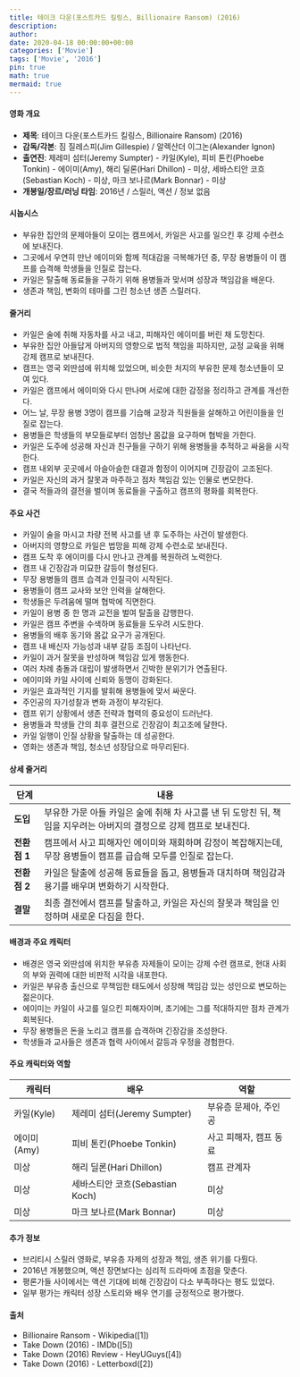 ```yaml
---
title: 테이크 다운(포스트카드 킬링스, Billionaire Ransom) (2016)
description: 
author: 
date: 2020-04-18 00:00:00+00:00
categories: ['Movie']
tags: ['Movie', '2016']
pin: true
math: true
mermaid: true
---
```

#### 영화 개요

- **제목**: 테이크 다운(포스트카드 킬링스, Billionaire Ransom) (2016)  
- **감독/각본**: 짐 질레스피(Jim Gillespie) / 알렉산더 이그논(Alexander Ignon)  
- **출연진**: 제레미 섬터(Jeremy Sumpter) - 카일(Kyle), 피비 톤킨(Phoebe Tonkin) - 에이미(Amy), 해리 딜론(Hari Dhillon) - 미상, 세바스티안 코흐(Sebastian Koch) - 미상, 마크 보나르(Mark Bonnar) - 미상  
- **개봉일/장르/러닝 타임**: 2016년 / 스릴러, 액션 / 정보 없음  

#### 시놉시스

- 부유한 집안의 문제아들이 모이는 캠프에서, 카일은 사고를 일으킨 후 강제 수련소에 보내진다.  
- 그곳에서 우연히 만난 에이미와 함께 적대감을 극복해가던 중, 무장 용병들이 이 캠프를 습격해 학생들을 인질로 잡는다.  
- 카일은 탈출해 동료들을 구하기 위해 용병들과 맞서며 성장과 책임감을 배운다.  
- 생존과 책임, 변화의 테마를 그린 청소년 생존 스릴러다.  

#### 줄거리

- 카일은 술에 취해 자동차를 사고 내고, 피해자인 에이미를 버린 채 도망친다.  
- 부유한 집안 아들답게 아버지의 영향으로 법적 책임을 피하지만, 교정 교육을 위해 강제 캠프로 보내진다.  
- 캠프는 영국 외딴섬에 위치해 있었으며, 비슷한 처지의 부유한 문제 청소년들이 모여 있다.  
- 카일은 캠프에서 에이미와 다시 만나며 서로에 대한 감정을 정리하고 관계를 개선한다.  
- 어느 날, 무장 용병 3명이 캠프를 기습해 교장과 직원들을 살해하고 어린이들을 인질로 잡는다.  
- 용병들은 학생들의 부모들로부터 엄청난 몸값을 요구하며 협박을 가한다.  
- 카일은 도주에 성공해 자신과 친구들을 구하기 위해 용병들을 추적하고 싸움을 시작한다.  
- 캠프 내외부 곳곳에서 아슬아슬한 대결과 함정이 이어지며 긴장감이 고조된다.  
- 카일은 자신의 과거 잘못과 마주하고 점차 책임감 있는 인물로 변모한다.  
- 결국 적들과의 결전을 벌이며 동료들을 구출하고 캠프의 평화를 회복한다.  

#### 주요 사건

- 카일이 술을 마시고 차량 전복 사고를 낸 후 도주하는 사건이 발생한다.  
- 아버지의 영향으로 카일은 법망을 피해 강제 수련소로 보내진다.  
- 캠프 도착 후 에이미를 다시 만나고 관계를 복원하려 노력한다.  
- 캠프 내 긴장감과 미묘한 갈등이 형성된다.  
- 무장 용병들의 캠프 습격과 인질극이 시작된다.  
- 용병들이 캠프 교사와 보안 인력을 살해한다.  
- 학생들은 두려움에 떨며 협박에 직면한다.  
- 카일이 용병 중 한 명과 교전을 벌여 탈출을 감행한다.  
- 카일은 캠프 주변을 수색하며 동료들을 도우려 시도한다.  
- 용병들의 배후 동기와 몸값 요구가 공개된다.  
- 캠프 내 배신자 가능성과 내부 갈등 조짐이 나타난다.  
- 카일이 과거 잘못을 반성하며 책임감 있게 행동한다.  
- 여러 차례 충돌과 대립이 발생하면서 긴박한 분위기가 연출된다.  
- 에이미와 카일 사이에 신뢰와 동맹이 강화된다.  
- 카일은 효과적인 기지를 발휘해 용병들에 맞서 싸운다.  
- 주인공의 자기성찰과 변화 과정이 부각된다.  
- 캠프 위기 상황에서 생존 전략과 협력의 중요성이 드러난다.  
- 용병들과 학생들 간의 최후 결전으로 긴장감이 최고조에 달한다.  
- 카일 일행이 인질 상황을 탈출하는 데 성공한다.  
- 영화는 생존과 책임, 청소년 성장담으로 마무리된다.  

#### 상세 줄거리

| **단계** | **내용** |
|----------|----------|
| **도입** | 부유한 가문 아들 카일은 술에 취해 차 사고를 낸 뒤 도망친 뒤, 책임을 지우려는 아버지의 결정으로 강제 캠프로 보내진다. |
| **전환점 1** | 캠프에서 사고 피해자인 에이미와 재회하며 감정이 복잡해지는데, 무장 용병들이 캠프를 급습해 모두를 인질로 잡는다. |
| **전환점 2** | 카일은 탈출에 성공해 동료들을 돕고, 용병들과 대치하며 책임감과 용기를 배우며 변화하기 시작한다. |
| **결말** | 최종 결전에서 캠프를 탈출하고, 카일은 자신의 잘못과 책임을 인정하며 새로운 다짐을 한다. |

#### 배경과 주요 캐릭터

- 배경은 영국 외딴섬에 위치한 부유층 자제들이 모이는 강제 수련 캠프로, 현대 사회의 부와 권력에 대한 비판적 시각을 내포한다.  
- 카일은 부유층 출신으로 무책임한 태도에서 성장해 책임감 있는 성인으로 변모하는 젊은이다.  
- 에이미는 카일이 사고를 일으킨 피해자이며, 초기에는 그를 적대하지만 점차 관계가 회복된다.  
- 무장 용병들은 돈을 노리고 캠프를 습격하며 긴장감을 조성한다.  
- 학생들과 교사들은 생존과 협력 사이에서 갈등과 우정을 경험한다.  

#### 주요 캐릭터와 역할

| **캐릭터** | **배우** | **역할** |
|------------|----------|----------|
| 카일(Kyle) | 제레미 섬터(Jeremy Sumpter) | 부유층 문제아, 주인공 |
| 에이미(Amy) | 피비 톤킨(Phoebe Tonkin) | 사고 피해자, 캠프 동료 |
| 미상 | 해리 딜론(Hari Dhillon) | 캠프 관계자 |
| 미상 | 세바스티안 코흐(Sebastian Koch) | 미상 |
| 미상 | 마크 보나르(Mark Bonnar) | 미상 |

#### 추가 정보

- 브리티시 스릴러 영화로, 부유층 자제의 성장과 책임, 생존 위기를 다뤘다.  
- 2016년 개봉했으며, 액션 장면보다는 심리적 드라마에 초점을 맞춘다.  
- 평론가들 사이에서는 액션 기대에 비해 긴장감이 다소 부족하다는 평도 있었다.  
- 일부 평가는 캐릭터 성장 스토리와 배우 연기를 긍정적으로 평가했다.  

#### 출처

- Billionaire Ransom - Wikipedia([1])  
- Take Down (2016) - IMDb([5])  
- Take Down (2016) Review - HeyUGuys([4])  
- Take Down (2016) - Letterboxd([2])

